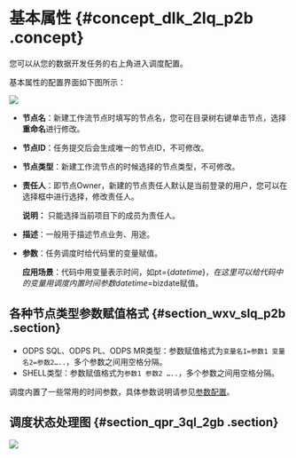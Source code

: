 # 基本属性 {#concept_dlk_2lq_p2b .concept}

您可以从您的数据开发任务的右上角进入调度配置。

基本属性的配置界面如下图所示：

![](http://static-aliyun-doc.oss-cn-hangzhou.aliyuncs.com/assets/img/16300/15452839687831_zh-CN.png)

-   **节点名**：新建工作流节点时填写的节点名，您可在目录树右键单击节点，选择**重命名**进行修改。
-   **节点ID**：任务提交后会生成唯一的节点ID，不可修改。
-   **节点类型**：新建工作流节点的时候选择的节点类型，不可修改。
-   **责任人**：即节点Owner，新建的节点责任人默认是当前登录的用户，您可以在选择框中进行选择，修改责任人。

    **说明：** 只能选择当前项目下的成员为责任人。

-   **描述**：一般用于描述节点业务、用途。
-   **参数**：任务调度时给代码里的变量赋值。

    **应用场景**：代码中用变量表示时间，如pt=$\{datetime\}，在这里可以给代码中的变量用调度内置时间参数datetime=$bizdate赋值。


## 各种节点类型参数赋值格式 {#section_wxv_slq_p2b .section}

-   ODPS SQL、ODPS PL、ODPS MR类型：参数赋值格式为`变量名1=参数1 变量名2=参数2…..`，多个参数之间用空格分隔。
-   SHELL类型：参数赋值格式为`参数1 参数2 …..`，多个参数之间用空格分隔。

调度内置了一些常用的时间参数，具体参数说明请参见[参数配置](intl.zh-CN/使用指南/数据开发/调度配置/参数配置.md#)。

## 调度状态处理图 {#section_qpr_3ql_2gb .section}

![](http://static-aliyun-doc.oss-cn-hangzhou.aliyuncs.com/assets/img/16300/154528396834690_zh-CN.png)

